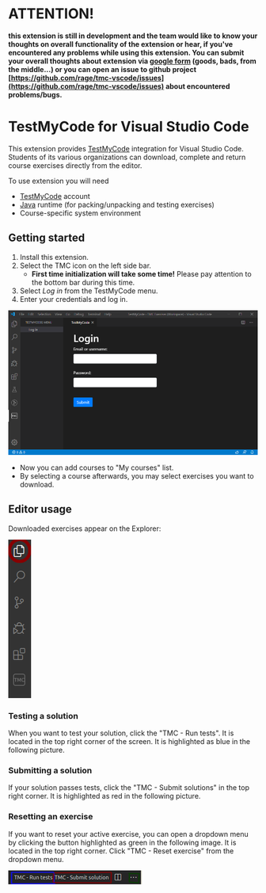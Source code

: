 # ATTENTION!

**this extension is still in development and the team would like to know your thoughts on overall functionality of the extension or hear, if you've encountered any problems while using this extension. You can submit your overall thoughts about extension via [google form](https://docs.google.com/forms/d/1oDCFVNgi5rDSh5iqeINX7qEpc72VnHKmFzuj-jzxtcA/viewform?edit_requested=true) (goods, bads, from the middle...) or you can open an issue to github project [https://github.com/rage/tmc-vscode/issues](https://github.com/rage/tmc-vscode/issues) about encountered problems/bugs.**

# TestMyCode for Visual Studio Code

This extension provides [TestMyCode](https://tmc.mooc.fi/) integration for Visual Studio Code.
Students of its various organizations can download, complete and return course exercises directly from the editor.

To use extension you will need
* [TestMyCode](https://tmc.mooc.fi/) account
* [Java](https://www.java.com/) runtime (for packing/unpacking and testing exercises)
* Course-specific system environment

## Getting started

1. Install this extension.
2. Select the TMC icon on the left side bar.
   * **First time initialization will take some time!** Please pay attention to the bottom bar during this time.
3. Select *Log in* from the TestMyCode menu.
4. Enter your credentials and log in.

![Getting started](media/README_getting_started.png)

* Now you can add courses to "My courses" list.
* By selecting a course afterwards, you may select exercises you want to download.

## Editor usage

Downloaded exercises appear on the Explorer:

![Explorer button](media/README_click_Explorer.png)

### Testing a solution
When you want to test your solution, click the "TMC - Run tests". It is located in the top right corner of the screen. It is highlighted as blue in the following picture.

### Submitting a solution
If your solution passes tests, click the "TMC - Submit solutions" in the top right corner. It is highlighted as red in the following picture. 

### Resetting an exercise
If you want to reset your active exercise, you can open a dropdown menu by clicking the button highlighted as green in the following image. It is located in the top right corner. Click "TMC - Reset exercise" from the dropdown menu.

![TestSubmitReset](media/README_submit_test_reset.png)
